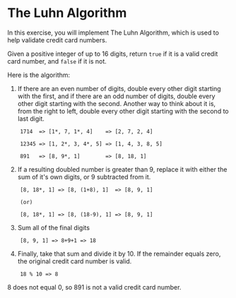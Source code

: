 # The Luhn Algorithm

In this exercise, you will implement The Luhn Algorithm, which is used to help validate credit card numbers.

Given a positive integer of up to 16 digits, return `true` if it is a valid credit card number, and `false` if it is not.

Here is the algorithm:

1) If there are an even number of digits, double every other digit starting with the first, and if there are an odd number of digits, double every other digit starting with the second. Another way to think about it is, from the right to left, double every other digit starting with the second to last digit.

```
    1714  => [1*, 7, 1*, 4]    => [2, 7, 2, 4]
    
    12345 => [1, 2*, 3, 4*, 5] => [1, 4, 3, 8, 5]
    
    891   => [8, 9*, 1]        => [8, 18, 1]
```

2) If a resulting doubled number is greater than 9, replace it with either the sum of it's own digits, or 9 subtracted from it.

```
    [8, 18*, 1] => [8, (1+8), 1]  => [8, 9, 1]
    
    (or)
    
    [8, 18*, 1] => [8, (18-9), 1] => [8, 9, 1]
```

3) Sum all of the final digits

```
    [8, 9, 1] => 8+9+1 => 18
```

4) Finally, take that sum and divide it by 10. If the remainder equals zero, the original credit card number is valid.

```
    18 % 10 => 8
```

8 does not equal 0, so 891 is not a valid credit card number.
